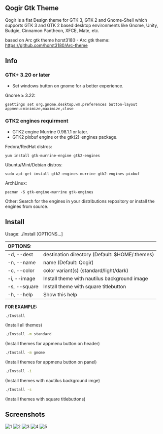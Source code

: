 ## Qogir Gtk Theme

Qogir is a flat Design theme for GTK 3, GTK 2 and Gnome-Shell which supports GTK 3 and GTK 2 based desktop environments like Gnome, Unity, Budgie, Cinnamon Pantheon, XFCE, Mate, etc.

based on Arc gtk theme
horst3180 - Arc gtk theme: https://github.com/horst3180/Arc-theme

## Info

### GTK+ 3.20 or later
- Set windows button on gnome for a better experience.

Gnome ≥ 3.22:

    gsettings set org.gnome.desktop.wm.preferences button-layout appmenu:minimize,maximize,close


### GTK2 engines requirment
- GTK2 engine Murrine 0.98.1.1 or later.
- GTK2 pixbuf engine or the gtk(2)-engines package.

Fedora/RedHat distros:

    yum install gtk-murrine-engine gtk2-engines

Ubuntu/Mint/Debian distros:

    sudo apt-get install gtk2-engines-murrine gtk2-engines-pixbuf

ArchLinux:

    pacman -S gtk-engine-murrine gtk-engines

Other:
Search for the engines in your distributions repository or install the engines from source.

## Install

Usage:  ./Install  [OPTIONS...]

|  OPTIONS:    | |
|:-------------|:-------------|
| -d, --dest   | destination directory (Default: $HOME/.themes) |
| -n, --name   | name (Default: Qogir) |
| -c, --color  | color variant(s) (standard/light/dark) |
| -i, --image  | Install theme with nautilus background image |
| -s, --square | Install theme with square titlebutton |
| -h, --help   | Show this help |

**FOR EXAMPLE:**
```sh
./Install
```
(Install all themes)
```sh
./Install -m standard
```
(Install themes for appmenu button on header)
```sh
./Install -m gnome
```
(Install themes for appmenu button on panel)
```sh
./Install -i
```
(Install themes with nautilus background imge)
```sh
./Install -s
```
(Install themes with square titlebuttons)

## Screenshots
![1](https://github.com/vinceliuice/Qogir-theme/blob/images/screenshots/screenshot01.png?raw=true)
![2](https://github.com/vinceliuice/Qogir-theme/blob/images/screenshots/screenshot02.png?raw=true)
![3](https://github.com/vinceliuice/Qogir-theme/blob/images/screenshots/screenshot03.png?raw=true)
![4](https://github.com/vinceliuice/Qogir-theme/blob/images/screenshots/screenshot04.png?raw=true)
![5](https://github.com/vinceliuice/Qogir-theme/blob/images/screenshots/screenshot05.png?raw=true)
